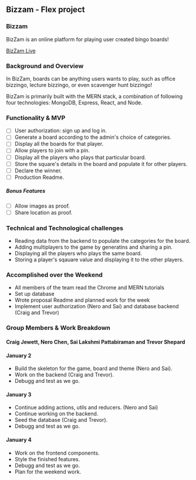 ## Bizzam - Flex project

### Bizzam

BizZam is an online platform for playing user created bingo boards! 

[BizZam Live](http://bizzam.herokuapp.com/#/) 

### Background and Overview

In BizZam, boards can be anything users wants to play, such as office bizzingo, lecture bizzingo, or even scavenger hunt bizzingo! 

BizZam is primarily built with the MERN stack, a combination of following four technologies: MongoDB, Express, React, and Node.

### Functionality & MVP

- [ ] User authorization: sign up and log in.
- [ ] Generate a board according to the admin's choice of categories.
- [ ] Display all the boards for that player.
- [ ] Allow players to join with a pin.
- [ ] Display all the players who plays that particular board.
- [ ] Store the square's details in the board and populate it for other players.
- [ ] Declare the winner. 
- [ ] Production Readme.

##### Bonus Features

- [ ] Allow images as proof.
- [ ] Share location as proof.

### Technical and Technological challenges

* Reading data from the backend to populate the categories for the board.
* Adding multiplayers to the game by generatins and sharing a pin.
* Displaying all the players who plays the same board.
* Storing a player's sqauare value and displaying it to the other players.

### Accomplished over the Weekend

* All members of the team read the Chrome and MERN tutorials
* Set up database
* Wrote proposal Readme and planned work for the week
* Implement user authorization (Nero and Sai) and database backend (Craig and Trevor)

### Group Members & Work Breakdown
#### Craig Jewett, Nero Chen, Sai Lakshmi Pattabiraman and Trevor Shepard

#### January 2

* Build the skeleton for the game, board and theme (Nero and Sai).
* Work on the backend (Craig and Trevor).
* Debugg and test as we go.

#### January 3

* Continue adding actions, utils and reducers. (Nero and Sai)
* Continue working on the backend.
* Seed the database (Craig and Trevor).
* Debugg and test as we go.

#### January 4

* Work on the frontend components.
* Style the finished features.
* Debugg and test as we go.
* Plan for the weekend work.


